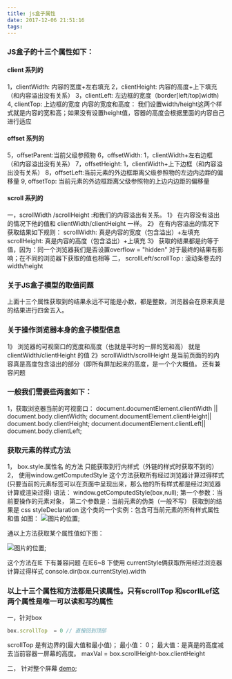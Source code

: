 ```yaml
---
title: js盒子属性
date: 2017-12-06 21:51:16
tags:
---
```


### JS盒子的十三个属性如下：
#### client 系列的
1，clientWidth: 内容的宽度+左右填充
2，clientHeight: 内容的高度+上下填充（和内容溢出没有关系）
3，clientLeft: 左边框的宽度（border[left/top]width)
4, clientTop: 上边框的宽度
内容的宽度和高度： 我们设置width/height这两个样式就是内容的宽和高；如果没有设置height值，容器的高度会根据里面的内容自己进行适应

#### offset 系列的
5，offsetParent:当前父级参照物
6，offsetWidth: 1，clientWidth+左右边框 （和内容溢出没有关系）
7，offsetHeight: 1，clientWidth+上下边框（和内容溢出没有关系）
8，offsetLeft:当前元素的外边框距离父级参照物的左边内边距的偏移量
9, offsetTop: 当前元素的外边框距离父级参照物的上边内边距的偏移量

#### scroll 系列的

一，scrollWidth /scrollHeight :和我们的内容溢出有关系。
1》 在内容没有溢出的情况下他的值和 clientWidth/clientHeight 一样。
2》 在有内容溢出的情况下获取结果如下规则：
 scrollWidth: 真是内容的宽度（包含溢出）+左填充 
 scrollHeight: 真是内容的高度（包含溢出）+上填充
3》 获取的结果都是约等于值，因为：同一个浏览器我们是否设置overflow = "hidden" 对于最终的结果有影响；在不同的浏览器下获取的值也相等
二， scrollLeft/scrollTop : 滚动条卷去的width/height

### 关于JS盒子模型的取值问题
上面十三个属性获取到的结果永远不可能是小数，都是整数，浏览器会在原来真是的结果进行四舍五入。

### 关于操作浏览器本身的盒子模型信息
1》 浏览器的可视窗口的宽度和高度（也就是平时的一屏的宽和高） 就是 clientWidth/clientHeight 的值
2》scrollWidth/scrollHeight 是当前页面的的内容真是高度包含溢出的部分（即所有屏加起来的高度，是一个个大概值。
还有兼容问题
### 一般我们需要些两套如下：
1，获取浏览器当前的可视窗口：
document.documentElement.clientWidth || document.body.clientWidth;
document.documentElement.clientHeight|| document.body.clientHeight;
document.documentElement.clientLeft|| document.body.clientLeft;

### 获取元素的样式方法
1， box.style.属性名 的方法 只能获取到行内样式（外链的样式时获取不到的）
2， 使用window.getComputedStyle 这个方法获取所有经过浏览器计算过得样式(只要当前的元素标签可以在页面中呈现出来，那么他的所有样式都是经过浏览器计算或渲染过得)
 语法：
 window.getComputedStyle(box,null);
 第一个参数：当前要操作的元素对象， 第二个参数是：当前元素的伪类（一般不写）
 获取到的结果是 css styleDeclaration 这个类的一个实例：包含可当前元素的所有样式属性和值
 如图：
 ![图片的位置](/assets/blogimg/hezi1.png);

通以上方法获取某个属性值如下图：

![图片的位置](/assets/blogimg/huoqu.png);

这个方法在IE 下有兼容问题
在IE6~8 下使用 currentStyle俩获取所用经过浏览器计算过得样式
console.dir(box.currentStyle).width

### 以上十三个属性和方法都是只读属性。只有scrollTop 和scorllLef这两个属性是唯一可以读和写的属性
一，针对box
```javascript
box.scrollTop  = 0 // 直接回到顶部

```
scrollTop 是有边界的(最大值和最小值)；
最小值： 0；
最大值：是真是的高度减去当前容器一屏幕的高度。
maxVal = box.scrollHeight-box.clientHeight

二， 针对整个屏幕
 [demo](/demos/2017/12-07/window.html);

